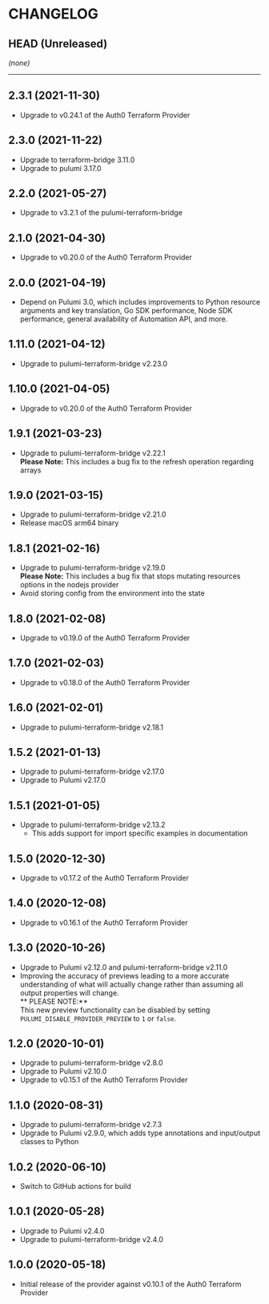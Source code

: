 CHANGELOG
=========

## HEAD (Unreleased)
_(none)_

---

## 2.3.1 (2021-11-30)
* Upgrade to v0.24.1 of the Auth0 Terraform Provider

## 2.3.0 (2021-11-22)
* Upgrade to terraform-bridge 3.11.0
* Upgrade to pulumi 3.17.0

## 2.2.0 (2021-05-27)
* Upgrade to v3.2.1 of the pulumi-terraform-bridge

## 2.1.0 (2021-04-30)
* Upgrade to v0.20.0 of the Auth0 Terraform Provider

## 2.0.0 (2021-04-19)
* Depend on Pulumi 3.0, which includes improvements to Python resource arguments and key translation, Go SDK performance,
  Node SDK performance, general availability of Automation API, and more.

## 1.11.0 (2021-04-12)
* Upgrade to pulumi-terraform-bridge v2.23.0

## 1.10.0 (2021-04-05)
* Upgrade to v0.20.0 of the Auth0 Terraform Provider

## 1.9.1 (2021-03-23)
* Upgrade to pulumi-terraform-bridge v2.22.1  
  **Please Note:** This includes a bug fix to the refresh operation regarding arrays

## 1.9.0 (2021-03-15)
* Upgrade to pulumi-terraform-bridge v2.21.0
* Release macOS arm64 binary

## 1.8.1 (2021-02-16)
* Upgrade to pulumi-terraform-bridge v2.19.0  
  **Please Note:** This includes a bug fix that stops mutating resources options in the nodejs provider
* Avoid storing config from the environment into the state

## 1.8.0 (2021-02-08)
* Upgrade to v0.19.0 of the Auth0 Terraform Provider

## 1.7.0 (2021-02-03)
* Upgrade to v0.18.0 of the Auth0 Terraform Provider

## 1.6.0 (2021-02-01)
* Upgrade to pulumi-terraform-bridge v2.18.1

## 1.5.2 (2021-01-13)
* Upgrade to pulumi-terraform-bridge v2.17.0
* Upgrade to Pulumi v2.17.0

## 1.5.1 (2021-01-05)
* Upgrade to pulumi-terraform-bridge v2.13.2
  * This adds support for import specific examples in documentation

## 1.5.0 (2020-12-30)
* Upgrade to v0.17.2 of the Auth0 Terraform Provider

## 1.4.0 (2020-12-08)
* Upgrade to v0.16.1 of the Auth0 Terraform Provider

## 1.3.0 (2020-10-26)
* Upgrade to Pulumi v2.12.0 and pulumi-terraform-bridge v2.11.0
* Improving the accuracy of previews leading to a more accurate understanding of what will actually change rather than assuming all output properties will change.  
  ** PLEASE NOTE:**  
  This new preview functionality can be disabled by setting `PULUMI_DISABLE_PROVIDER_PREVIEW` to `1` or `false`.

## 1.2.0 (2020-10-01)
* Upgrade to pulumi-terraform-bridge v2.8.0
* Upgrade to Pulumi v2.10.0
* Upgrade to v0.15.1 of the Auth0 Terraform Provider

## 1.1.0 (2020-08-31)
* Upgrade to pulumi-terraform-bridge v2.7.3
* Upgrade to Pulumi v2.9.0, which adds type annotations and input/output classes to Python

## 1.0.2 (2020-06-10)
* Switch to GitHub actions for build

## 1.0.1 (2020-05-28)
* Upgrade to Pulumi v2.4.0
* Upgrade to pulumi-terraform-bridge v2.4.0

## 1.0.0 (2020-05-18)
* Initial release of the provider against v0.10.1 of the Auth0 Terraform Provider
